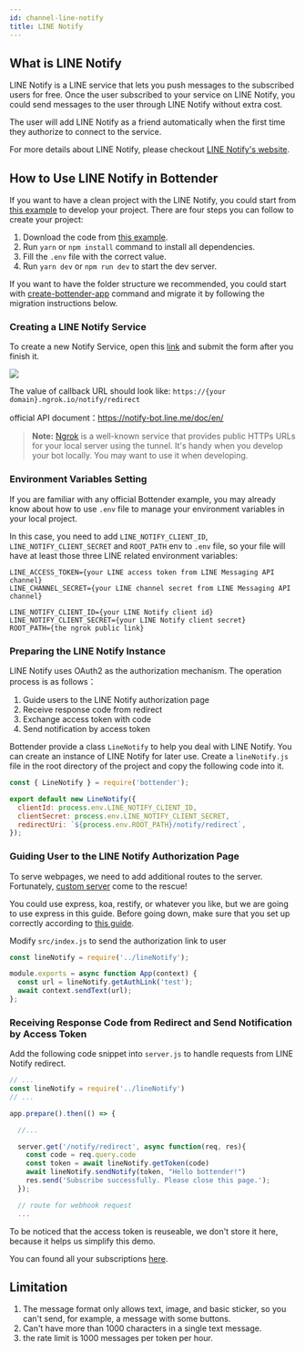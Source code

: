```yaml
---
id: channel-line-notify
title: LINE Notify
---
```


## What is LINE Notify

LINE Notify is a LINE service that lets you push messages to the subscribed users for free. Once the user subscribed to your service on LINE Notify, you could send messages to the user through LINE Notify without extra cost.

The user will add LINE Notify as a friend automatically when the first time they authorize to connect to the service.

For more details about LINE Notify, please checkout [LINE Notify's website](https://notify-bot.line.me).

## How to Use LINE Notify in Bottender

If you want to have a clean project with the LINE Notify, you could start from [this example](https://github.com/Yoctol/bottender/tree/master/examples/line-notify) to develop your project. There are four steps you can follow to create your project:

1. Download the code from [this example](https://github.com/Yoctol/bottender/tree/master/examples/line-notify).
2. Run `yarn` or `npm install` command to install all dependencies.
3. Fill the `.env` file with the correct value.
4. Run `yarn dev` or `npm run dev` to start the dev server.

If you want to have the folder structure we recommended, you could start with [create-bottender-app](getting-started#create-a-new-bottender-app) command and migrate it by following the migration instructions below.

### Creating a LINE Notify Service

To create a new Notify Service, open this [link](https://notify-bot.line.me/my/services/new) and submit the form after you finish it.

![](https://user-images.githubusercontent.com/3382565/74317707-da4baa80-4db6-11ea-93b0-68b5e6f2c8a9.png)

The value of callback URL should look like: `https://{your domain}.ngrok.io/notify/redirect`

official API document：https://notify-bot.line.me/doc/en/

> **Note:** [Ngrok](https://ngrok.com/) is a well-known service that provides public HTTPs URLs for your local server using the tunnel. It's handy when you develop your bot locally. You may want to use it when developing.

### Environment Variables Setting

If you are familiar with any official Bottender example, you may already know about how to use `.env` file to manage your environment variables in your local project.

In this case, you need to add `LINE_NOTIFY_CLIENT_ID`, `LINE_NOTIFY_CLIENT_SECRET` and `ROOT_PATH` env to `.env` file, so your file will have at least those three LINE related environment variables:

```
LINE_ACCESS_TOKEN={your LINE access token from LINE Messaging API channel}
LINE_CHANNEL_SECRET={your LINE channel secret from LINE Messaging API channel}

LINE_NOTIFY_CLIENT_ID={your LINE Notify client id}
LINE_NOTIFY_CLIENT_SECRET={your LINE Notify client secret}
ROOT_PATH={the ngrok public link}
```

### Preparing the LINE Notify Instance

LINE Notify uses OAuth2 as the authorization mechanism. The operation process is as follows：

1. Guide users to the LINE Notify authorization page
2. Receive response code from redirect
3. Exchange access token with code
4. Send notification by access token

Bottender provide a class `LineNotify` to help you deal with LINE Notify. You can create an instance of LINE Notify for later use. Create a `lineNotify.js` file in the root directory of the project and copy the following code into it.

```js
const { LineNotify } = require('bottender');

export default new LineNotify({
  clientId: process.env.LINE_NOTIFY_CLIENT_ID,
  clientSecret: process.env.LINE_NOTIFY_CLIENT_SECRET,
  redirectUri: `${process.env.ROOT_PATH}/notify/redirect`,
});
```

### Guiding User to the LINE Notify Authorization Page

To serve webpages, we need to add additional routes to the server. Fortunately, [custom server](advanced-guides-custom-server#the-concept) come to the rescue!

You could use express, koa, restify, or whatever you like, but we are going to use express in this guide. Before going down, make sure that you set up correctly according to [this guide](advanced-guides-custom-server#express).

Modify `src/index.js` to send the authorization link to user

```js
const lineNotify = require('../lineNotify');

module.exports = async function App(context) {
  const url = lineNotify.getAuthLink('test');
  await context.sendText(url);
};
```

### Receiving Response Code from Redirect and Send Notification by Access Token

Add the following code snippet into `server.js` to handle requests from LINE Notify redirect.

```js
// ...
const lineNotify = require('../lineNotify')
// ...

app.prepare().then(() => {

  //...

  server.get('/notify/redirect', async function(req, res){
    const code = req.query.code
    const token = await lineNotify.getToken(code)
    await lineNotify.sendNotify(token, "Hello bottender!")
    res.send('Subscribe successfully. Please close this page.');
  });

  // route for webhook request
  ...
```

To be noticed that the access token is reuseable, we don't store it here, because it helps us simplify this demo.

You can found all your subscriptions [here](https://notify-bot.line.me/my/).

## Limitation

1. The message format only allows text, image, and basic sticker, so you can't send, for example, a message with some buttons.
2. Can't have more than 1000 characters in a single text message.
3. the rate limit is 1000 messages per token per hour.
